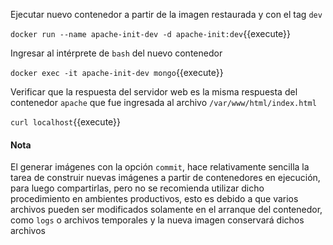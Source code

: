 Ejecutar nuevo contenedor a partir de la imagen restaurada y con el tag `dev`

`docker run --name apache-init-dev -d apache-init:dev`{{execute}}

Ingresar al intérprete de `bash` del nuevo contenedor

`docker exec -it apache-init-dev mongo`{{execute}}

Verificar que la respuesta del servidor web es la misma respuesta del contenedor `apache` que fue ingresada al archivo `/var/www/html/index.html`

`curl localhost`{{execute}}

#### Nota
El generar imágenes con la opción `commit`, hace relativamente sencilla la tarea de construir nuevas imágenes a partir de contenedores en ejecución, para luego compartirlas, pero no se recomienda utilizar dicho procedimiento en ambientes productivos, esto es debido a que varios archivos pueden ser modificados solamente en el arranque del contenedor, como `logs` o archivos temporales y la nueva imagen conservará dichos archivos
